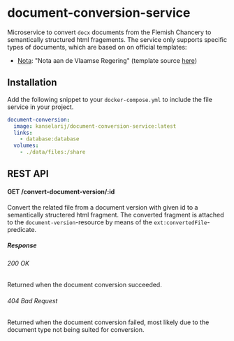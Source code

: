 # document-conversion-service
Microservice to convert `docx` documents from the Flemish Chancery to semantically structured html fragements.
The service only supports specific types of documents, which are based on on official templates:
- [Nota](https://github.com/kanselarij-vlaanderen/kaleidos-data/blob/1e3074bc0392d50377c6bc9e9d5ea06f15cbe3c5/document-types.ttl#L6): "Nota aan de Vlaamse Regering" (template source [here](https://overheid.vlaanderen.be/regelgeving/wetgevingstechniek/voorbeeld-modellen-nota/mededeling/verslag-aan-de-regering))



## Installation
Add the following snippet to your `docker-compose.yml` to include the file service in your project.

```yaml
document-conversion:
  image: kanselarij/document-conversion-service:latest
  links:
    - database:database
  volumes:
    - ./data/files:/share
```

## REST API

#### GET /convert-document-version/:id
Convert the related file from a document version with given id to a semantically structered html fragment. The converted fragment is attached to the `document-version`-resource by means of the `ext:convertedFile`-predicate.

##### Response
###### 200 OK
Returned when the document conversion succeeded.

###### 404 Bad Request
Returned when the document conversion failed, most likely due to the document type not being suited for conversion.

